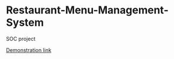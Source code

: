 # Restaurant-Menu-Management-System
SOC project

[Demonstration link](https://drive.google.com/file/d/12zWrFpTDpqpcfv4qAhfuXx6PHT0KS3oo/view?usp=sharing)
